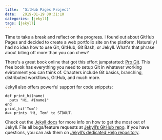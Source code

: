 ```yaml
---
title:  "GitHub Pages Project"
date:   2019-01-19 00:31:10
categories: [jekyll]
tags: [jekyll]
---
```

Time to take a break and reflect on the progress. I found out about GitHub Pages and decided to create a web portfolio site on the platform. Naturally I had no idea how to use Git, GitHub, Git Bash, or Jekyll. What's that phrase about biting off more than you can chew?

There's a great book online that got this effort jumpstarted: [Pro Git][pro-git-book]. This free book has everything you need to setup Git in whatever working evironment you can think of. Chapters include Git basics, branching, distributed workflows, GitHub, and much more. 

Jekyll also offers powerful support for code snippets:

``` git
def print_hi(name)
  puts "Hi, #{name}"
end
print_hi('Tom')
#=> prints 'Hi, Tom' to STDOUT.
```

Check out the [Jekyll docs][jekyll] for more info on how to get the most out of Jekyll. File all bugs/feature requests at [Jekyll’s GitHub repo][jekyll-gh]. If you have questions, you can ask them on [Jekyll’s dedicated Help repository][jekyll-help].

[jekyll]:      http://jekyllrb.com
[jekyll-gh]:   https://github.com/jekyll/jekyll
[jekyll-help]: https://github.com/jekyll/jekyll-help
[pro-git-book]: https://git-scm.com/book/en/v2
